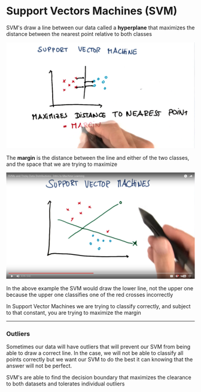 # Support Vectors Machines (SVM)

SVM's draw a line between our data called a **hyperplane** that maximizes the distance between the nearest point relative to both classes

![alt tag](svmHyperPlane.png)

The **margin** is the distance between the line and either of the two classes, and the space that we are trying to maximize

![alt tag](svmQuiz.png)

In the above example the SVM would draw the lower line, not the upper one because the upper one classifies one of the red crosses incorrectly

In Support Vector Machines we are trying to classify correctly, and subject to that constant, you are trying to maximize the margin

***

### Outliers

Sometimes our data will have outliers that will prevent our SVM from being able to draw a correct line. In the case, we will not be able to classify all points correctly but we want our SVM to do the best it can knowing that the answer will not be perfect.

SVM's are able to find the decision boundary that maximizes the clearance to both datasets and tolerates individual outliers
